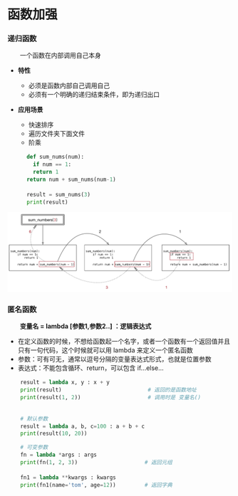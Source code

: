 # 函数加强
### 递归函数
&emsp;&emsp;一个函数在内部调用自己本身
* **特性**
  * 必须是函数内部自己调用自己
  * 必须有一个明确的递归结束条件，即为递归出口


* **应用场景**
  * 快速排序
  * 遍历文件夹下面文件
  * 阶乘
  


```python
      def sum_nums(num):
        if num == 1:
        return 1
      return num + sum_nums(num-1)

      result = sum_nums(3)
      print(result)

```

![](/assets/WX20200825-160040@2x.png)




### 匿名函数
&emsp;&emsp;**变量名 = lambda [参数1,参数2..] ：逻辑表达式**
*  在定义函数的时候，不想给函数起一个名字，或者一个函数有一个返回值并且只有一句代码，这个时候就可以用 lambda 来定义一个匿名函数
  *  参数：可有可无，通常以逗号分隔的变量表达式形式，也就是位置参数
  *  表达式：不能包含循环、return，可以包含 if...else...

```python
    result = lambda x, y : x + y
    print(result)                           # 返回的是函数地址
    print(result(1, 2))                     # 调用时是 变量名()
        

```



```python
    # 默认参数
    result = lambda a, b, c=100 : a + b + c
    print(result(10, 20))

```



```python
    # 可变参数
    fn = lambda *args : args
    print(fn(1, 2, 3))                     # 返回元组
    
    fn1 = lambda **kwargs : kwargs
    print(fn1(name='tom', age=12))         # 返回字典
  
```



```python
    

```







